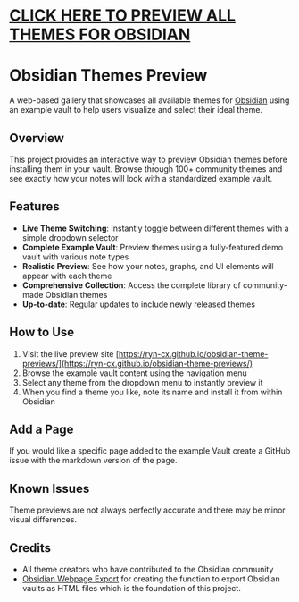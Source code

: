 # [CLICK HERE TO PREVIEW ALL THEMES FOR OBSIDIAN](https://ryn-cx.github.io/obsidian-theme-previews/)

# Obsidian Themes Preview

A web-based gallery that showcases all available themes for [Obsidian](https://obsidian.md) using an example vault to help users visualize and select their ideal theme.

## Overview

This project provides an interactive way to preview Obsidian themes before installing them in your vault. Browse through 100+ community themes and see exactly how your notes will look with a standardized example vault.

## Features

- **Live Theme Switching**: Instantly toggle between different themes with a simple dropdown selector
- **Complete Example Vault**: Preview themes using a fully-featured demo vault with various note types
- **Realistic Preview**: See how your notes, graphs, and UI elements will appear with each theme
- **Comprehensive Collection**: Access the complete library of community-made Obsidian themes
- **Up-to-date**: Regular updates to include newly released themes

## How to Use

1. Visit the live preview site [https://ryn-cx.github.io/obsidian-theme-previews/](https://ryn-cx.github.io/obsidian-theme-previews/)
2. Browse the example vault content using the navigation menu
3. Select any theme from the dropdown menu to instantly preview it
4. When you find a theme you like, note its name and install it from within Obsidian

## Add a Page

If you would like a specific page added to the example Vault create a GitHub issue with the markdown version of the page.

## Known Issues
Theme previews are not always perfectly accurate and there may be minor visual differences.

## Credits

- All theme creators who have contributed to the Obsidian community
- [Obsidian Webpage Export](https://github.com/KosmosisDire/obsidian-webpage-export) for creating the function to export Obsidian vaults as HTML files which is the foundation of this project.
